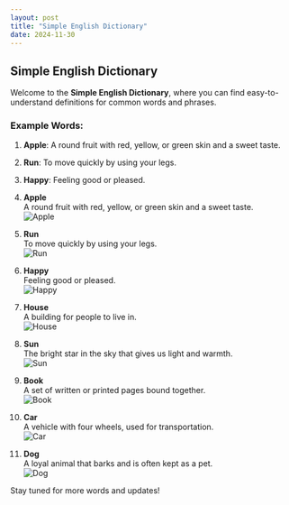 ```yaml
---
layout: post
title: "Simple English Dictionary"
date: 2024-11-30
---
```


## Simple English Dictionary

Welcome to the **Simple English Dictionary**, where you can find easy-to-understand definitions for common words and phrases.

### Example Words:

1. **Apple**: A round fruit with red, yellow, or green skin and a sweet taste.
2. **Run**: To move quickly by using your legs.
3. **Happy**: Feeling good or pleased.

1. **Apple**  
   A round fruit with red, yellow, or green skin and a sweet taste.  
   ![Apple](https://upload.wikimedia.org/wikipedia/commons/1/15/Red_Apple.jpg)

2. **Run**  
   To move quickly by using your legs.  
   ![Run](https://upload.wikimedia.org/wikipedia/commons/a/a5/Running-man-icon.png)

3. **Happy**  
   Feeling good or pleased.  
   ![Happy](https://upload.wikimedia.org/wikipedia/commons/5/51/Smile.svg)

4. **House**  
   A building for people to live in.  
   ![House](https://upload.wikimedia.org/wikipedia/commons/6/66/House_icon_simple.svg)

5. **Sun**  
   The bright star in the sky that gives us light and warmth.  
   ![Sun](https://upload.wikimedia.org/wikipedia/commons/4/42/Sun_symbol.svg)

6. **Book**  
   A set of written or printed pages bound together.  
   ![Book](https://upload.wikimedia.org/wikipedia/commons/b/bd/Book_icon.svg)

7. **Car**  
   A vehicle with four wheels, used for transportation.  
   ![Car](https://upload.wikimedia.org/wikipedia/commons/8/8e/Car_icon_black.svg)

8. **Dog**  
   A loyal animal that barks and is often kept as a pet.  
   ![Dog](https://upload.wikimedia.org/wikipedia/commons/4/4c/Dog_icon.svg)
   
Stay tuned for more words and updates!
